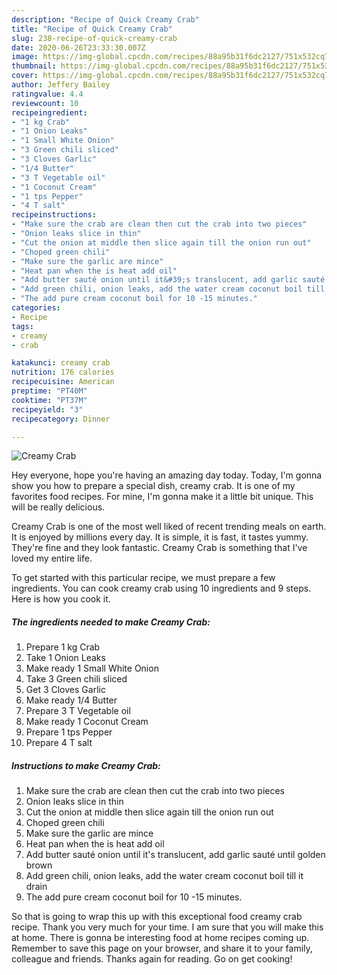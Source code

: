 ```yaml
---
description: "Recipe of Quick Creamy Crab"
title: "Recipe of Quick Creamy Crab"
slug: 238-recipe-of-quick-creamy-crab
date: 2020-06-26T23:33:30.007Z
image: https://img-global.cpcdn.com/recipes/88a95b31f6dc2127/751x532cq70/creamy-crab-recipe-main-photo.jpg
thumbnail: https://img-global.cpcdn.com/recipes/88a95b31f6dc2127/751x532cq70/creamy-crab-recipe-main-photo.jpg
cover: https://img-global.cpcdn.com/recipes/88a95b31f6dc2127/751x532cq70/creamy-crab-recipe-main-photo.jpg
author: Jeffery Bailey
ratingvalue: 4.4
reviewcount: 10
recipeingredient:
- "1 kg Crab"
- "1 Onion Leaks"
- "1 Small White Onion"
- "3 Green chili sliced"
- "3 Cloves Garlic"
- "1/4 Butter"
- "3 T Vegetable oil"
- "1 Coconut Cream"
- "1 tps Pepper"
- "4 T salt"
recipeinstructions:
- "Make sure the crab are clean then cut the crab into two pieces"
- "Onion leaks slice in thin"
- "Cut the onion at middle then slice again till the onion run out"
- "Choped green chili"
- "Make sure the garlic are mince"
- "Heat pan when the is heat add oil"
- "Add butter sauté onion until it&#39;s translucent, add garlic sauté until golden brown"
- "Add green chili, onion leaks, add the water cream coconut boil till it drain"
- "The add pure cream coconut boil for 10 -15 minutes."
categories:
- Recipe
tags:
- creamy
- crab

katakunci: creamy crab 
nutrition: 176 calories
recipecuisine: American
preptime: "PT40M"
cooktime: "PT37M"
recipeyield: "3"
recipecategory: Dinner

---
```



![Creamy Crab](https://img-global.cpcdn.com/recipes/88a95b31f6dc2127/751x532cq70/creamy-crab-recipe-main-photo.jpg)

Hey everyone, hope you're having an amazing day today. Today, I'm gonna show you how to prepare a special dish, creamy crab. It is one of my favorites food recipes. For mine, I'm gonna make it a little bit unique. This will be really delicious.



Creamy Crab is one of the most well liked of recent trending meals on earth. It is enjoyed by millions every day. It is simple, it is fast, it tastes yummy. They're fine and they look fantastic. Creamy Crab is something that I've loved my entire life.


To get started with this particular recipe, we must prepare a few ingredients. You can cook creamy crab using 10 ingredients and 9 steps. Here is how you cook it.

<!--inarticleads1-->

##### The ingredients needed to make Creamy Crab:

1. Prepare 1 kg Crab
1. Take 1 Onion Leaks
1. Make ready 1 Small White Onion
1. Take 3 Green chili sliced
1. Get 3 Cloves Garlic
1. Make ready 1/4 Butter
1. Prepare 3 T Vegetable oil
1. Make ready 1 Coconut Cream
1. Prepare 1 tps Pepper
1. Prepare 4 T salt




<!--inarticleads2-->

##### Instructions to make Creamy Crab:

1. Make sure the crab are clean then cut the crab into two pieces
1. Onion leaks slice in thin
1. Cut the onion at middle then slice again till the onion run out
1. Choped green chili
1. Make sure the garlic are mince
1. Heat pan when the is heat add oil
1. Add butter sauté onion until it&#39;s translucent, add garlic sauté until golden brown
1. Add green chili, onion leaks, add the water cream coconut boil till it drain
1. The add pure cream coconut boil for 10 -15 minutes.




So that is going to wrap this up with this exceptional food creamy crab recipe. Thank you very much for your time. I am sure that you will make this at home. There is gonna be interesting food at home recipes coming up. Remember to save this page on your browser, and share it to your family, colleague and friends. Thanks again for reading. Go on get cooking!
